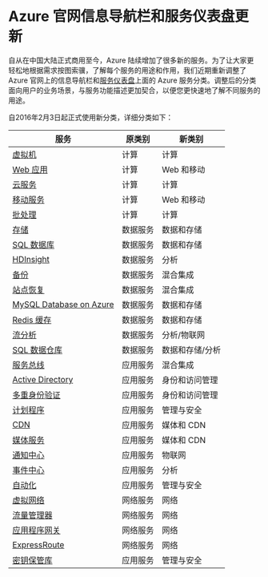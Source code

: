 <properties
	pageTitle="Azure 官网信息导航栏和服务仪表盘更新 | Azure"
    description="Azure 官网信息导航栏和服务仪表盘更新"
    services=""
    documentationCenter=""
    authors=""
    manager=""
    editor=""
    tags=""/>
	
<tags ms.service="announcement" ms.date="2/3/2016" wacn.date="2/3/2016" wacn.lang="cn"/>

# Azure 官网信息导航栏和服务仪表盘更新

自从在中国大陆正式商用至今，Azure 陆续增加了很多新的服务。为了让大家更轻松地根据需求按图索骥，了解每个服务的用途和作用，我们近期重新调整了 Azure 官网上的信息导航栏和<a id="navigation-dashboard_service-dashboard" href="/support/service-dashboard/">服务仪表盘</a>上面的 Azure 服务分类。调整后的分类面向用户的业务场景，与服务功能描述更加契合，以便您更快速地了解不同服务的用途。

自2016年2月3日起正式使用新分类，详细分类如下：

服务	|	原类别	|	新类别
---	|---|---|
<a id="navigation-dashboard_virtual-machines" href="/home/features/virtual-machines/">虚拟机</a>	|	计算	|	计算
<a id="navigation-dashboard_web-site" href="/home/features/web-site/">Web 应用</a>	|	计算	|	Web 和移动
<a id="navigation-dashboard_cloud-services" href="/home/features/cloud-services/">云服务</a>	|	计算	|	计算
<a id="navigation-dashboard_mobile-services" href="/home/features/mobile-services/">移动服务</a>	|	计算	|	Web 和移动
<a id="navigation-dashboard_batch" href="/home/features/batch/">批处理</a>	|	计算	|	计算
<a id="navigation-dashboard_storage" href="/home/features/storage/">存储</a>	|	数据服务	|	数据和存储
<a id="navigation-dashboard_sql-database" href="/home/features/sql-database/">SQL 数据库</a>	|	数据服务	|	数据和存储
<a id="navigation-dashboard_hdinsight" href="/home/features/hdinsight/">HDInsight</a>	|	数据服务	|	分析
<a id="navigation-dashboard_back-up" href="/home/features/back-up/">备份</a>	|	数据服务	|	混合集成
<a id="navigation-dashboard_site-recovery" href="/home/features/site-recovery/">站点恢复</a>	|	数据服务	|	混合集成
<a id="navigation-dashboard_mysql" href="/home/features/mysql/">MySQL Database on Azure</a>	|	数据服务	|	数据和存储
<a id="navigation-dashboard_redis-cache" href="/home/features/redis-cache/">Redis 缓存</a>	|	数据服务	|	数据和存储
<a id="navigation-dashboard_stream-analytics" href="/home/features/stream-analytics/">流分析</a>	|	数据服务	|	分析/物联网
<a id="navigation-dashboard_sql-data-warehouse" href="/home/features/sql-data-warehouse/">SQL 数据仓库</a>	|	数据服务	|	数据和存储/分析
<a id="navigation-dashboard_messaging" href="/home/features/messaging/">服务总线</a>	|	应用服务	|	混合集成
<a id="navigation-dashboard_identity" href="/home/features/identity/">Active Directory</a>	|	应用服务	|	身份和访问管理
<a id="navigation-dashboard_multi-factor-authentication" href="/home/features/multi-factor-authentication/">多重身份验证</a>	|	应用服务	|	身份和访问管理
<a id="navigation-dashboard_scheduler" href="/home/features/scheduler/">计划程序</a>	|	应用服务	|	管理与安全
<a id="navigation-dashboard_cdn" href="/home/features/cdn/">CDN</a>	|	应用服务	|	媒体和 CDN
<a id="navigation-dashboard_media-services" href="/home/features/media-services/">媒体服务</a>	|	应用服务	|	媒体和 CDN
<a id="navigation-dashboard_notification-hubs" href="/home/features/notification-hubs/">通知中心</a>	|	应用服务	|	物联网
<a id="navigation-dashboard_event-hubs" href="/home/features/event-hubs/">事件中心</a>	|	应用服务	|	分析
<a id="navigation-dashboard_automation" href="/home/features/automation/">自动化</a>	|	应用服务	|	管理与安全
<a id="navigation-dashboard_networking" href="/home/features/networking/">虚拟网络</a>	|	网络服务	|	网络
<a id="navigation-dashboard_traffic-manager" href="/home/features/traffic-manager/">流量管理器</a>	|	网络服务	|	网络
<a id="navigation-dashboard_application-gateway" href="/home/features/application-gateway/">应用程序网关</a>	|	网络服务	|	网络
<a id="navigation-dashboard_expressroute" href="/home/features/expressroute/">ExpressRoute</a>	|	网络服务	|	网络
<a id="navigation-dashboard_key-vault" href="/home/features/key-vault/">密钥保管库</a>	|	应用服务	|	管理与安全
